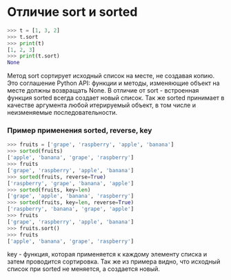 # Отличие sort и sorted
```python
>>> t = [1, 3, 2]
>>> t.sort
>>> print(t)
[1, 2, 3]
>>> print(t.sort)
None
```
Метод sort сортирует исходный список на месте, не создавая копию. Это соглашение Python API: функции и методы, изменяющие объект на месте должны возвращать None. В отличие от sort - встроенная функция sorted всегда создает новый список. Так же sorted принимает в качестве аргумента любой итерируемый объект, в том числе и неизменяемые последовательности.

### Пример применения sorted, reverse, key
```python
>>> fruits = ['grape', 'raspberry', 'apple', 'banana']
>>> sorted(fruits)
['apple', 'banana', 'grape', 'raspberry'] 
>>> fruits
['grape', 'raspberry', 'apple', 'banana'] 
>>> sorted(fruits, reverse=True)
['raspberry', 'grape', 'banana', 'apple'] 
>>> sorted(fruits, key=len)
['grape', 'apple', 'banana', 'raspberry'] 
>>> sorted(fruits, key=len, reverse=True)
['raspberry', 'banana', 'grape', 'apple'] 
>>> fruits
['grape', 'raspberry', 'apple', 'banana'] 
>>> fruits.sort() 
>>> fruits
['apple', 'banana', 'grape', 'raspberry'] 
```
key - функция, которая применяется к каждому элементу списка и затем проводится сортировка. Так же из примера видно, что исходный список при sorted не меняется, а создается новый.